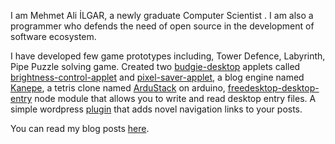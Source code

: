 <!--
.. title: About Me
.. slug: index
.. date: 2016-04-23 02:44:39 UTC+03:00
.. tags:
.. category:
.. link:
.. description:
.. type: text
.. pretty_url: False
.. template: front_page.tmpl
.. hidetitle: True
-->


I am Mehmet Ali İLGAR, a newly graduate Computer Scientist . I am also a programmer who defends the need of open source in the development of software ecosystem.

I have developed few game prototypes including, Tower Defence, Labyrinth, Pipe Puzzle solving game. Created two [budgie-desktop][5] applets called [brightness-control-applet][6] and [pixel-saver-applet][7], a blog engine named [Kanepe][1], a tetris clone named [ArduStack][2] on arduino, [freedesktop-desktop-entry][3] node module that allows you to write and read desktop entry files. A simple wordpress [plugin][4] that adds novel navigation links to your posts.

You can read my blog posts [here](/blog).

[1]: https://github.com/ilgarmehmetali/kanepe "Kanepe Blog Engine"
[2]: https://github.com/ilgarmehmetali/ArduStack "Arduino Tetris Clone"
[3]: https://www.npmjs.com/package/freedesktop-desktop-entry "NPM - freedesktop-desktop-entry"
[4]: https://wordpress.org/plugins/novel-navigation-links/ "Novel Navigation Links"
[5]: https://budgie-desktop.org/ "Budgie Desktop"
[6]: https://github.com/ilgarmehmetali/budgie-brightness-control-applet "Budgie Brightness Control Applet"
[7]: https://github.com/ilgarmehmetali/budgie-pixel-saver-applet "Budgie Pixel Saver Applet"
